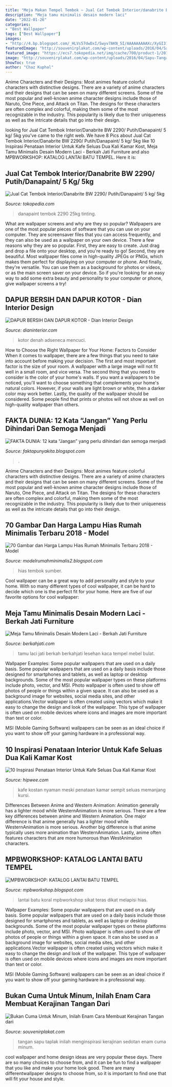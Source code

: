 ```yaml
---
title: "Meja Makan Tempel Tembok ~ Jual Cat Tembok Interior/danabrite Bw 2290/ Putih/danapaint/ 5 Kg/ 5kg"
description: "Meja tamu minimalis desain modern laci"
date: "2022-01-26"
categories:
- "Best Wallpaper"
tags: ["Best Wallpaper"]
images:
- "http://4.bp.blogspot.com/_HLVs57dwDxI/Swyv7AKN_5I/AAAAAAAAAXc/XyGI317SHKs/s1600/LANTAI+BATU+9.JPG"
featuredImage: "http://souvenirplakat.com/wp-content/uploads/2016/04/Sapu-Tangan-600x450.jpg"
featured_image: "https://ecs7.tokopedia.net/img/cache/700/product-1/2019/4/7/3336349/3336349_8099406b-1a60-47cc-85b4-5d87666ce601_699_699.jpg"
image: "http://souvenirplakat.com/wp-content/uploads/2016/04/Sapu-Tangan-600x450.jpg"
ShowToc: true
author: "Chaz Kuphal"
---
```



Anime Characters and their Designs: Most animes feature colorful characters with distinctive designs.
There are a variety of anime characters and their designs that can be seen on many different screens. Some of the most popular and well-known anime character designs include those of Naruto, One Piece, and Attack on Titan. The designs for these characters are often complex and colorful, making them some of the most recognizable in the industry. This popularity is likely due to their uniqueness as well as the intricate details that go into their design.

	

		
looking for Jual Cat Tembok Interior/Danabrite BW 2290/ Putih/Danapaint/ 5 kg/ 5kg you've came to the right web. We have 8 Pics about Jual Cat Tembok Interior/Danabrite BW 2290/ Putih/Danapaint/ 5 kg/ 5kg like 10 Inspirasi Penataan Interior Untuk Kafe Seluas Dua Kali Kamar Kost, Meja Tamu Minimalis Desain Modern Laci - Berkah Jati Furniture and also MPBWORKSHOP: KATALOG LANTAI BATU TEMPEL. Here it is:
		
    
## Jual Cat Tembok Interior/Danabrite BW 2290/ Putih/Danapaint/ 5 Kg/ 5kg

<img loading=lazy src="https://ecs7.tokopedia.net/img/cache/700/product-1/2019/4/7/3336349/3336349_8099406b-1a60-47cc-85b4-5d87666ce601_699_699.jpg" onerror="this.onerror=null;this.src='https://tse3.mm.bing.net/th?id=OIP.WOuPFxRj8yzwUa6wo-zrpAHaHa&amp;pid=15.1';" alt="Jual Cat Tembok Interior/Danabrite BW 2290/ Putih/Danapaint/ 5 kg/ 5kg">

_Source: tokopedia.com_

>danapaint tembok 2290 25kg tinting. 

	

What are wallpaper screens and why are they so popular?
Wallpapers are one of the most popular pieces of software that you can use on your computer. They are screensaver files that you can access frequently, and they can also be used as a wallpaper on your own device. There a few reasons why they are so popular. First, they are easy to create. Just drag and drop a file onto your desktop, and you're ready to go! Second, they are beautiful. Most wallpaper files come in high-quality JPEGs or PNGs, which makes them perfect for displaying on your computer or phone. And finally, they're versatile. You can use them as a background for photos or videos, or as the main screen saver on your device. So if you're looking for an easy way to add some extra beauty and personality to your computer or phone, give wallpaper screens a try!

    
## DAPUR BERSIH DAN DAPUR KOTOR - Dian Interior Design

<img loading=lazy src="http://4.bp.blogspot.com/-tFILxHA7fHc/Uxyp0xEXC_I/AAAAAAAACaw/XnWfJXtloCM/s1600/kitchen+1.JPG" onerror="this.onerror=null;this.src='https://tse4.mm.bing.net/th?id=OIP.K1YBtKfXVr00bufS0xsYqwHaFj&amp;pid=15.1';" alt="DAPUR BERSIH DAN DAPUR KOTOR - Dian Interior Design">

_Source: dianinterior.com_

>kotor denah adseneca mencuci. 

	

How to Choose the Right Wallpaper for Your Home: Factors to Consider
When it comes to wallpaper, there are a few things that you need to take into account before making your decision. The first and most important factor is the size of your room. A wallpaper with a large image will not fit well in a small room, and vice versa. 
The second thing that you need to consider is the color of your home's walls. If you want a wallpapers to be noticed, you'll want to choose something that complements your home's natural colors. However, if your walls are light brown or white, then a darker color may work better. 
Lastly, the quality of the wallpaper should be considered. Some people find that prints or photos will not show as well on high-quality wallpaper than others.

    
## FAKTA DUNIA: 12 Kata “Jangan” Yang Perlu Dihindari Dan Semoga Menjadi

<img loading=lazy src="http://2.bp.blogspot.com/-knoGouq2MII/Thhx-RMUvJI/AAAAAAAAADc/obH8Ylx43HM/w1200-h630-p-k-no-nu/jangan.jpg" onerror="this.onerror=null;this.src='https://tse1.mm.bing.net/th?id=OIP.kEP0b71Y4di54xZo7x9m1gFYC1&amp;pid=15.1';" alt="FAKTA DUNIA: 12 kata “Jangan” yang perlu dihindari dan semoga menjadi">

_Source: faktapunyakita.blogspot.com_

>. 

	

Anime Characters and their Designs: Most animes feature colorful characters with distinctive designs.
There are a variety of anime characters and their designs that can be seen on many different screens. Some of the most popular and well-known anime character designs include those of Naruto, One Piece, and Attack on Titan. The designs for these characters are often complex and colorful, making them some of the most recognizable in the industry. This popularity is likely due to their uniqueness as well as the intricate details that go into their design.

    
## 70 Gambar Dan Harga Lampu Hias Rumah Minimalis Terbaru 2018 - Model

<img loading=lazy src="https://1.bp.blogspot.com/-iiF5uPEgKp8/WOFgatrBOII/AAAAAAAABUE/4eVPlKig2eEpSNHkLjqcApA4Bsf3RVaXQCLcB/s1600/lampu%2Bhias%2Bminimalis32.jpg" onerror="this.onerror=null;this.src='https://tse1.mm.bing.net/th?id=OIP.frULI90cFdFZtNu7Fl854wHaGd&amp;pid=15.1';" alt="70 Gambar dan Harga Lampu Hias Rumah Minimalis Terbaru 2018 - Model">

_Source: modelrumahminimalis2.blogspot.com_

>hias tembok sumber. 

	

Cool wallpaper can be a great way to add personality and style to your home. With so many different types of cool wallpaper, it can be hard to decide which one is the perfect fit for your home. Here are five of our favorite options for cool wallpaper: 

    
## Meja Tamu Minimalis Desain Modern Laci - Berkah Jati Furniture

<img loading=lazy src="https://www.berkahjati.com/wp-content/uploads/2018/03/Meja-Tamu-Minimalis-Desain-Modern-Laci.jpg" onerror="this.onerror=null;this.src='https://tse1.mm.bing.net/th?id=OIP.8IK-qfEwS5xStKNCrRhSPgHaHa&amp;pid=15.1';" alt="Meja Tamu Minimalis Desain Modern Laci - Berkah Jati Furniture">

_Source: berkahjati.com_

>tamu laci jati berkah berkahjati lesehan kaca tempel mebel bulat. 

	

Wallpaper Examples: Some popular wallpapers that are used on a daily basis.
Some popular wallpapers that are used on a daily basis include those designed for smartphones and tablets, as well as laptop or desktop backgrounds. Some of the most popular wallpaper types on these platforms include photo, vector, and MSI. 
Photo wallpaper is often used to show off photos of people or things within a given space. It can also be used as a background image for websites, social media sites, and other applications.Vector wallpaper is often created using vectors which make it easy to change the design and look of the wallpaper. This type of wallpaper is often used on mobile devices where icons and images are more important than text or color. 

MSI (Mobile Gaming Software) wallpapers can be seen as an ideal choice if you want to show off your gaming hardware in a professional way.

    
## 10 Inspirasi Penataan Interior Untuk Kafe Seluas Dua Kali Kamar Kost

<img loading=lazy src="https://cdn-image.hipwee.com/wp-content/uploads/2017/09/hipwee-cafe4.jpg" onerror="this.onerror=null;this.src='https://tse1.mm.bing.net/th?id=OIP.7Gmj1bEhHHm4ntAfUpUqiAHaLH&amp;pid=15.1';" alt="10 Inspirasi Penataan Interior Untuk Kafe Seluas Dua Kali Kamar Kost">

_Source: hipwee.com_

>kafe kostan nyaman meski penataan kamar sempit seluas memanjang kursi. 

	

Differences Between Anime and Western Animation: Animation generally has a lighter mood while WesternAnimation is more serious.
There are a few key differences between anime and Western Animation. One major difference is that anime generally has a lighter mood while WesternAnimation is more serious. Another big difference is that anime typically uses more animation than WesternAnimation. Lastly, anime often features characters that are more humorous than WestAnimation characters.

    
## MPBWORKSHOP: KATALOG LANTAI BATU TEMPEL

<img loading=lazy src="http://4.bp.blogspot.com/_HLVs57dwDxI/Swyv7AKN_5I/AAAAAAAAAXc/XyGI317SHKs/s1600/LANTAI+BATU+9.JPG" onerror="this.onerror=null;this.src='https://tse3.mm.bing.net/th?id=OIP.yvFfcDIALmKG3lW1NaotHAHaFj&amp;pid=15.1';" alt="MPBWORKSHOP: KATALOG LANTAI BATU TEMPEL">

_Source: mpbworkshop.blogspot.com_

>lantai batu koral mpbworkshop sikat teras dikat melapisi hias. 

	

Wallpaper Examples: Some popular wallpapers that are used on a daily basis.
Some popular wallpapers that are used on a daily basis include those designed for smartphones and tablets, as well as laptop or desktop backgrounds. Some of the most popular wallpaper types on these platforms include photo, vector, and MSI. 
Photo wallpaper is often used to show off photos of people or things within a given space. It can also be used as a background image for websites, social media sites, and other applications.Vector wallpaper is often created using vectors which make it easy to change the design and look of the wallpaper. This type of wallpaper is often used on mobile devices where icons and images are more important than text or color. 

MSI (Mobile Gaming Software) wallpapers can be seen as an ideal choice if you want to show off your gaming hardware in a professional way.

    
## Bukan Cuma Untuk Minum, Inilah Enam Cara Membuat Kerajinan Tangan Dari

<img loading=lazy src="http://souvenirplakat.com/wp-content/uploads/2016/04/Sapu-Tangan-600x450.jpg" onerror="this.onerror=null;this.src='https://tse3.mm.bing.net/th?id=OIP.bj5N70mHOHpIbzARjBzM6wHaFj&amp;pid=15.1';" alt="Bukan Cuma Untuk Minum, Inilah Enam Cara Membuat Kerajinan Tangan dari">

_Source: souvenirplakat.com_

>tangan sapu taplak inilah menginspirasi kerajinan sedotan enam cuma minum. 

	

cool wallpaper and home design ideas are very popular these days. There are so many choices to choose from, and it can be fun to find a wallpaper that you like and make your home look good. There are many differentwallpaper designs to choose from, so it is important to find one that will fit your house and style.

